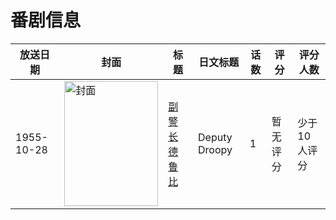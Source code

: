 # 番剧信息

|放送日期|封面|标题|日文标题|话数|评分|评分人数|
|---|---|---|---|---|---|---|
|1955-10-28|<img src="//lain.bgm.tv/pic/cover/c/e0/41/431518_dznrr.jpg" alt="封面" style="width:150px;height:200px;object-fit:cover;">|[副警长德鲁比](https://bangumi.tv/subject/431518)|Deputy Droopy|1|暂无评分|少于10人评分|
